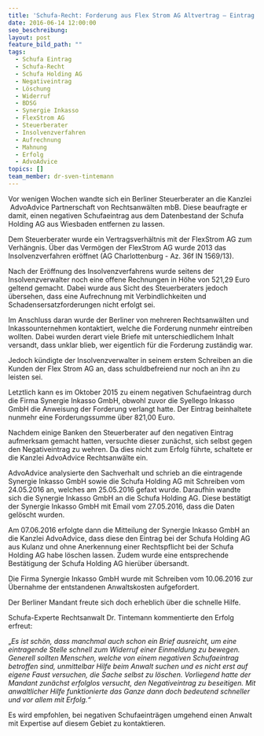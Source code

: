 ```yaml
---
title: 'Schufa-Recht: Forderung aus Flex Strom AG Altvertrag – Eintrag durch Synergie Inkasso GmbH zur Löschung gebracht'
date: 2016-06-14 12:00:00
seo_beschreibung:
layout: post
feature_bild_path: ""
tags:
  - Schufa Eintrag
  - Schufa-Recht
  - Schufa Holding AG
  - Negativeintrag
  - Löschung
  - Widerruf
  - BDSG
  - Synergie Inkasso
  - FlexStrom AG
  - Steuerberater
  - Insolvenzverfahren
  - Aufrechnung
  - Mahnung
  - Erfolg
  - AdvoAdvice
topics: []
team_member: dr-sven-tintemann
---
```



Vor wenigen Wochen wandte sich ein Berliner Steuerberater an die Kanzlei  AdvoAdvice Partnerschaft von Rechtsanwälten mbB. Diese beaufragte er damit, einen negativen Schufaeintrag aus dem Datenbestand der Schufa Holding AG aus Wiesbaden entfernen zu lassen.

Dem Steuerberater wurde ein Vertragsverhältnis mit der FlexStrom AG zum Verhängnis. Über das Vermögen der FlexStrom AG wurde 2013 das Insolvenzverfahren eröffnet (AG Charlottenburg - Az. 36f IN 1569/13).

Nach der Eröffnung des Insolvenzverfahrens wurde seitens der Insolvenzverwalter noch eine offene Rechnungen in Höhe von 521,29 Euro geltend gemacht. Dabei wurde aus Sicht des Steuerberaters jedoch übersehen, dass eine Aufrechnung mit Verbindlichkeiten und Schadensersatzforderungen nicht erfolgt sei.

Im Anschluss daran wurde der Berliner von mehreren Rechtsanwälten und Inkassounternehmen kontaktiert, welche die Forderung nunmehr eintreiben wollten. Dabei wurden derart viele Briefe mit unterschiedlichem Inhalt versandt, dass unklar blieb, wer eigentlich für die Forderung zuständig war.

Jedoch kündigte der Insolvenzverwalter in seinem erstem Schreiben an die Kunden der Flex Strom AG an, dass schuldbefreiend nur noch an ihn zu leisten sei.

Letztlich kann es im Oktober 2015 zu einem negativen Schufaeintrag durch die Firma Synergie Inkasso GmbH, obwohl zuvor die Syellego Inkasso GmbH die Anweisung der Forderung verlangt hatte. Der Eintrag beinhaltete nunmehr eine Forderungssumme über 821,00 Euro.

Nachdem einige Banken den Steuerberater auf den negativen Eintrag aufmerksam gemacht hatten, versuchte dieser zunächst, sich selbst gegen den Negativeintrag zu wehren. Da dies nicht zum Erfolg führte, schaltete er die Kanzlei AdvoAdvice Rechtsanwälte ein.

AdvoAdvice analysierte den Sachverhalt und schrieb an die eintragende Synergie Inkasso GmbH sowie die Schufa Holding AG mit Schreiben vom 24.05.2016 an, welches am 25.05.2016 gefaxt wurde. Daraufhin wandte sich die Synergie Inkasso GmbH an die Schufa Holding AG. Diese bestätigt der Synergie Inkasso GmbH mit Email vom 27.05.2016, dass die Daten gelöscht wurden.

Am 07.06.2016 erfolgte dann die Mitteilung der Synergie Inkasso GmbH an die Kanzlei AdvoAdvice, dass diese den Eintrag bei der Schufa Holding AG aus Kulanz und ohne Anerkennung einer Rechtspflicht bei der Schufa Holding AG habe löschen lassen. Zudem wurde eine entsprechende Bestätigung der Schufa Holding AG hierüber übersandt.

Die Firma Synergie Inkasso GmbH wurde mit Schreiben vom 10.06.2016 zur Übernahme der entstandenen Anwaltskosten aufgefordert.

Der Berliner Mandant freute sich doch erheblich über die schnelle Hilfe.

Schufa-Experte Rechtsanwalt Dr. Tintemann kommentierte den Erfolg erfreut:

„*Es ist schön, dass manchmal auch schon ein Brief ausreicht, um eine eintragende Stelle schnell zum Widerruf einer Einmeldung zu bewegen. Generell sollten Menschen, welche von einem negativen Schufaeintrag betroffen sind, unmittelbar Hilfe beim Anwalt suchen und es nicht erst auf eigene Faust versuchen, die Sache selbst zu löschen. Vorliegend hatte der Mandant zunächst erfolglos versucht, den Negativeintrag zu beseitigen. Mit anwaltlicher Hilfe funktionierte das Ganze dann doch bedeutend schneller und vor allem mit Erfolg.“*

Es wird empfohlen, bei negativen Schufaeinträgen umgehend einen Anwalt mit Expertise auf diesem Gebiet zu kontaktieren.
